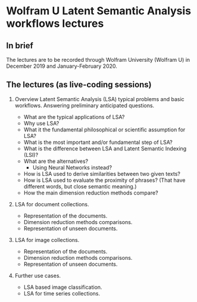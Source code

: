 # Wolfram U Latent Semantic Analysis workflows lectures

## In brief

The lectures are to be recorded through Wolfram University (Wolfram U) in December 2019 and January-February 2020.


## The lectures (as live-coding sessions)

1. Overview Latent Semantic Analysis (LSA) typical problems and basic workflows. 
   Answering preliminary anticipated questions.
   
   - What are the typical applications of LSA?   
   - Why use LSA?     
   - What it the fundamental philosophical or scientific assumption for LSA?   
   - What is the most important and/or fundamental step of LSA?   
   - What is the difference between LSA and Latent Semantic Indexing (LSI)?   
   - What are the alternatives?
     - Using Neural Networks instead?   
   - How is LSA used to derive similarities between two given texts?   
   - How is LSA used to evaluate the proximity of phrases?
     (That have different words, but close semantic meaning.)   
   - How the main dimension reduction methods compare?
   
2. LSA for document collections.

   - Representation of the documents.
   - Dimension reduction methods comparisons.
   - Representation of unseen documents.
   
3. LSA for image collections.

   - Representation of the documents.
   - Dimension reduction methods comparisons.
   - Representation of unseen documents.
   
4. Further use cases.

   - LSA based image classification.
   - LSA for time series collections.
